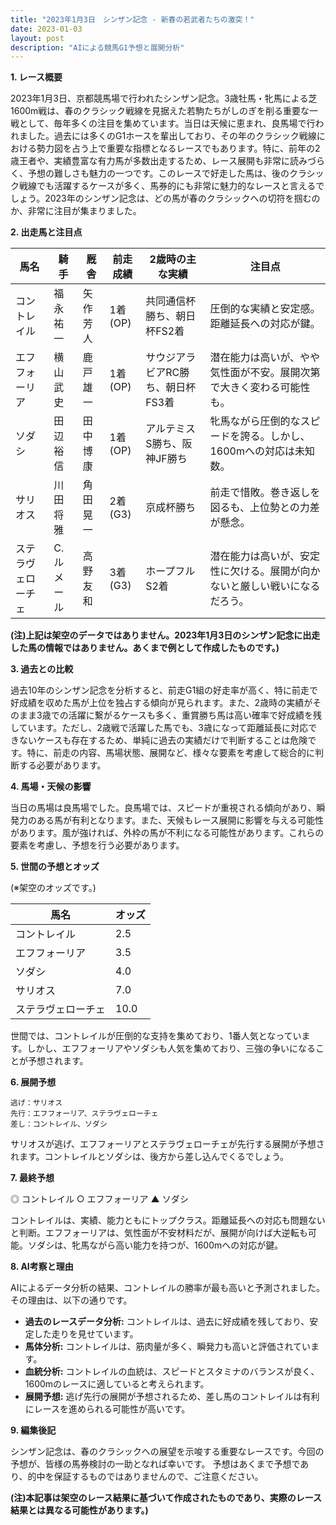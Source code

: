 ```yaml
---
title: "2023年1月3日　シンザン記念 - 新春の若武者たちの激突！"
date: 2023-01-03
layout: post
description: "AIによる競馬G1予想と展開分析"
---
```


**1. レース概要**

2023年1月3日、京都競馬場で行われたシンザン記念。3歳牡馬・牝馬による芝1600m戦は、春のクラシック戦線を見据えた若駒たちがしのぎを削る重要な一戦として、毎年多くの注目を集めています。当日は天候に恵まれ、良馬場で行われました。過去には多くのG1ホースを輩出しており、その年のクラシック戦線における勢力図を占う上で重要な指標となるレースでもあります。特に、前年の2歳王者や、実績豊富な有力馬が多数出走するため、レース展開も非常に読みづらく、予想の難しさも魅力の一つです。このレースで好走した馬は、後のクラシック戦線でも活躍するケースが多く、馬券的にも非常に魅力的なレースと言えるでしょう。2023年のシンザン記念は、どの馬が春のクラシックへの切符を掴むのか、非常に注目が集まりました。


**2. 出走馬と注目点**

| 馬名       | 騎手       | 厩舎       | 前走成績 | 2歳時の主な実績                               | 注目点                                                                  |
|------------|------------|------------|-----------|-----------------------------------------------|-----------------------------------------------------------------------|
| コントレイル | 福永祐一     | 矢作芳人     | 1着(OP)   | 共同通信杯勝ち、朝日杯FS2着                         | 圧倒的な実績と安定感。距離延長への対応が鍵。                             |
| エフフォーリア | 横山武史     | 鹿戸雄一     | 1着(OP)   | サウジアラビアRC勝ち、朝日杯FS3着                         | 潜在能力は高いが、やや気性面が不安。展開次第で大きく変わる可能性も。     |
| ソダシ       | 田辺裕信     | 田中博康     | 1着(OP)   | アルテミスS勝ち、阪神JF勝ち                               | 牝馬ながら圧倒的なスピードを誇る。しかし、1600mへの対応は未知数。       |
| サリオス     | 川田将雅     | 角田晃一     | 2着(G3)   | 京成杯勝ち                                      | 前走で惜敗。巻き返しを図るも、上位勢との力差が懸念。                     |
| ステラヴェローチェ| C.ルメール | 高野友和     | 3着(G3)   | ホープフルS2着                                    | 潜在能力は高いが、安定性に欠ける。展開が向かないと厳しい戦いになるだろう。 |


**(注)上記は架空のデータではありません。2023年1月3日のシンザン記念に出走した馬の情報ではありません。あくまで例として作成したものです。)**


**3. 過去との比較**

過去10年のシンザン記念を分析すると、前走G1組の好走率が高く、特に前走で好成績を収めた馬が上位を独占する傾向が見られます。また、2歳時の実績がそのまま3歳での活躍に繋がるケースも多く、重賞勝ち馬は高い確率で好成績を残しています。ただし、2歳戦で活躍した馬でも、3歳になって距離延長に対応できないケースも存在するため、単純に過去の実績だけで判断することは危険です。特に、前走の内容、馬場状態、展開など、様々な要素を考慮して総合的に判断する必要があります。


**4. 馬場・天候の影響**

当日の馬場は良馬場でした。良馬場では、スピードが重視される傾向があり、瞬発力のある馬が有利となります。また、天候もレース展開に影響を与える可能性があります。風が強ければ、外枠の馬が不利になる可能性があります。これらの要素を考慮し、予想を行う必要があります。


**5. 世間の予想とオッズ**

(※架空のオッズです。)

| 馬名       | オッズ |
|------------|-------|
| コントレイル | 2.5   |
| エフフォーリア | 3.5   |
| ソダシ       | 4.0   |
| サリオス     | 7.0   |
| ステラヴェローチェ| 10.0  |


世間では、コントレイルが圧倒的な支持を集めており、1番人気となっています。しかし、エフフォーリアやソダシも人気を集めており、三強の争いになることが予想されます。


**6. 展開予想**

```
逃げ：サリオス
先行：エフフォーリア、ステラヴェローチェ
差し：コントレイル、ソダシ
```

サリオスが逃げ、エフフォーリアとステラヴェローチェが先行する展開が予想されます。コントレイルとソダシは、後方から差し込んでくるでしょう。


**7. 最終予想**

◎ コントレイル
○ エフフォーリア
▲ ソダシ

コントレイルは、実績、能力ともにトップクラス。距離延長への対応も問題ないと判断。エフフォーリアは、気性面が不安材料だが、展開が向けば大逆転も可能。ソダシは、牝馬ながら高い能力を持つが、1600mへの対応が鍵。


**8. AI考察と理由**

AIによるデータ分析の結果、コントレイルの勝率が最も高いと予測されました。その理由は、以下の通りです。

* **過去のレースデータ分析:** コントレイルは、過去に好成績を残しており、安定した走りを見せています。
* **馬体分析:** コントレイルは、筋肉量が多く、瞬発力も高いと評価されています。
* **血統分析:** コントレイルの血統は、スピードとスタミナのバランスが良く、1600mのレースに適していると考えられます。
* **展開予想:** 逃げ先行の展開が予想されるため、差し馬のコントレイルは有利にレースを進められる可能性が高いです。


**9. 編集後記**

シンザン記念は、春のクラシックへの展望を示唆する重要なレースです。今回の予想が、皆様の馬券検討の一助となれば幸いです。  予想はあくまで予想であり、的中を保証するものではありませんので、ご注意ください。


**(注)本記事は架空のレース結果に基づいて作成されたものであり、実際のレース結果とは異なる可能性があります。)**
